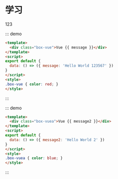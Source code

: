 # 学习

123

::: demo
```html
<template>
  <div class="box-vue">Vue {{ message }}</div>
</template>
<script>
export default {
  data: () => ({ message: 'Hello World 123567' })
}
</script>
<style>
.box-vue { color: red; }
</style>
```
:::

::: demo
```html
<template>
  <div class="box-vuea">Vue {{ message2 }}</div>
</template>
<script>
export default {
  data: () => ({ message2: 'Hello World 2' })
}
</script>
<style>
.box-vuea { color: blue; }
</style>
```
:::

<!-- <<< @/docs/.vuepress/md-demo/index.js -->

<!-- ![fpi](https://img.kanzhun.com/images/logo/20170323/D3C651A6E2374D9A803734A9F89A4D02.jpg) -->
